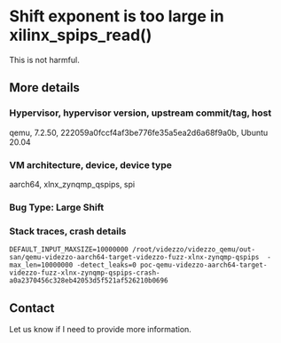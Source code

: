 # Shift exponent is too large in xilinx_spips_read()

This is not harmful.

## More details

### Hypervisor, hypervisor version, upstream commit/tag, host

qemu, 7.2.50, 222059a0fccf4af3be776fe35a5ea2d6a68f9a0b, Ubuntu 20.04

### VM architecture, device, device type

aarch64, xlnx_zynqmp_qspips, spi

### Bug Type: Large Shift

### Stack traces, crash details

```
DEFAULT_INPUT_MAXSIZE=10000000 /root/videzzo/videzzo_qemu/out-san/qemu-videzzo-aarch64-target-videzzo-fuzz-xlnx-zynqmp-qspips  -max_len=10000000 -detect_leaks=0 poc-qemu-videzzo-aarch64-target-videzzo-fuzz-xlnx-zynqmp-qspips-crash-a0a2370456c328eb42053d5f521af526210b0696
```

## Contact

Let us know if I need to provide more information.
